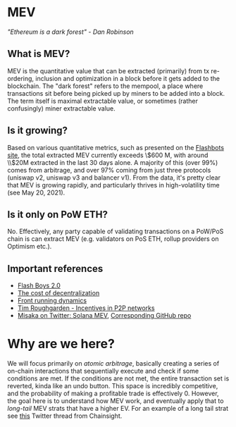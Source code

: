 # MEV

_"Ethereum is a dark forest" - Dan Robinson_


## What is MEV?
MEV is the quantitative value that can be extracted (primarily) 
from tx re-ordering, inclusion and optimization in a block before
it gets added to the blockchain. The "dark forest" refers to the 
mempool, a place where transactions sit before being picked up by 
miners to be added into a block. The term itself is maximal 
extractable value, or sometimes (rather confusingly) miner 
extractable value.

## Is it growing?
Based on various quantitative metrics, such as presented on 
the [Flashbots site](https://explore.flashbots.net), the total 
extracted MEV currently exceeds \\$600 M, with around \\$20M 
extracted in the last 30 days alone. A majority of this (over 99%) 
comes from arbitrage, and over 97% coming from just three 
protocols (uniswap v2, uniswap v3 and balancer v1). From the 
data, it's pretty clear that MEV is growing rapidly, and 
particularly thrives in high-volatility time (see May 20, 2021).

## Is it only on PoW ETH?
No. Effectively, any party capable of validating transactions 
on a PoW/PoS chain is can extract MEV (e.g. validators on PoS ETH,
rollup providers on Optimism etc.).

## Important references
+ [Flash Boys 2.0](https://arxiv.org/abs/1904.05234)
+ [The cost of decentralization](https://hackingdistributed.com/2017/08/13/cost-of-decent/)
+ [Front running dynamics](https://doi.org/10.1016/j.jet.2007.05.005)
+ [Tim Roughgarden - Incentives in P2P networks](http://theory.stanford.edu/~tim/f16/l/l5.pdf)
+ [Misaka on Twitter: Solana MEV](https://twitter.com/0xmisaka/status/1506318206281170964?lang=en), [Corresponding GitHub repo](https://github.com/0xMisaka/MEV-data-solana/blob/main/MEV-ARB-90-0322.ipynb)

# Why are we here?

We will focus primarily on _atomic arbitrage_, basically creating a
series of on-chain interactions that sequentially execute and 
check if some conditions are met. If the conditions are not met, 
the entire transaction set is reverted, kinda like an undo button. 
This space is incredibly competitive, and the probability of 
making a profitable trade is effectively 0. However, the goal 
here is to understand how MEV work, and eventually apply that to 
_long-tail_ MEV strats that have a higher EV. For an example of a 
long tail strat see [this](https://twitter.com/ChainsightLabs/status/1460824051010744327?ref_src=twsrc%5Etfw%7Ctwcamp%5Etweetembed%7Ctwterm%5E1460824051010744327%7Ctwgr%5E%7Ctwcon%5Es1_&ref_url=https%3A%2F%2Fcalblockchain.mirror.xyz%2Fc56CHOu-Wow_50qPp2Wlg0rhUvdz1HLbGSUWlB_KX9o) Twitter thread from Chainsight.